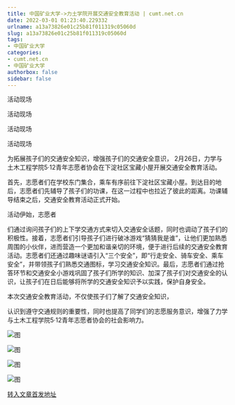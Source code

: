 ```yaml
---
title: 中国矿业大学->力土学院开展交通安全教育活动 | cumt.net.cn
date: 2022-03-01 01:23:40.229332
urlname: a13a73826e01c25b81f011319c05060d
slug: a13a73826e01c25b81f011319c05060d
tags: 
- 中国矿业大学
categories:
- cumt.net.cn
- 中国矿业大学
authorbox: false
sidebar: false
---
```

活动现场

活动现场

活动现场

活动现场

为拓展孩子们的交通安全知识，增强孩子们的交通安全意识， 2月26日，力学与土木工程学院5·12青年志愿者协会在下淀社区宝藏小屋开展交通安全教育活动。

首先，志愿者们在学校东门集合，乘车有序前往下淀社区宝藏小屋。到达目的地后，志愿者们先辅导了孩子们的功课，在这一过程中也拉近了彼此的距离。功课辅导结束之后，交通安全教育活动正式开始。

活动伊始，志愿者
<!--more-->
们通过询问孩子们的上下学交通方式来切入交通安全话题，同时也调动了孩子们的积极性。接着，志愿者们引导孩子们进行破冰游戏“猜猜我是谁”，让他们更加熟悉周围的小伙伴，进而营造一个更加和谐亲切的环境，便于进行后续的交通安全教育活动。志愿者们还通过趣味谜语引入“三个安全”，即“行走安全、骑车安全、乘车安全”，并带领孩子们熟悉交通图标，学习交通安全知识。最后，志愿者们通过抢答环节和交通安全小游戏巩固了孩子们所学的知识、加深了孩子们对交通安全的认识，让孩子们在日后能够将所学的交通安全知识予以实践，保护自身安全。

本次交通安全教育活动，不仅使孩子们了解了交通安全知识，

认识到遵守交通规则的重要性，同时也提高了同学们的志愿服务意识，增强了力学与土木工程学院5·12青年志愿者协会的社会影响力。

![图](http://xwzx.cumt.edu.cn/_upload/article/images/26/a4/fcacdcf847729fc97f42ff30f279/bd0fa661-08ef-4455-89e7-570411cd337f.jpg)

![图](http://xwzx.cumt.edu.cn/_upload/article/images/26/a4/fcacdcf847729fc97f42ff30f279/6ccc2b5a-d9c5-4b07-a0e5-855aa238ae01.jpg)

![图](http://xwzx.cumt.edu.cn/_upload/article/images/26/a4/fcacdcf847729fc97f42ff30f279/263aded7-00ac-482d-aad5-9f7d1a2734f8.jpg)

![图](http://xwzx.cumt.edu.cn/_upload/article/images/26/a4/fcacdcf847729fc97f42ff30f279/a42c89f3-f46b-4266-aeb8-dd5012a107a9.jpg)

[转入文章首发地址](http://xwzx.cumt.edu.cn/6b/ad/c523a617389/page.htm)